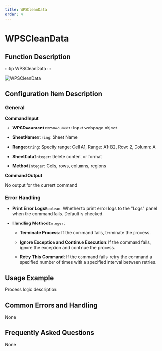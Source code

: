 ```yaml
---
title: WPSCleanData
order: 4
---
```


# WPSCleanData

## Function Description

:::tip 
WPSCleanData
:::

![WPSCleanData](../../../../assets/WPSCleanData_command.png)

## Configuration Item Description

### General

**Command Input**

- **WPSDocument**`TWPSDocument`: Input webpage object

- **SheetName**`String`: Sheet Name

- **Range**`String`: Specify range: Cell A1, Range: A1: B2, Row: 2, Column: A

- **SheetData**`Integer`: Delete content or format

- **Method**`Integer`: Cells, rows, columns, regions


**Command Output**

No output for the current command

### Error Handling

- **Print Error Logs**`Boolean`: Whether to print error logs to the "Logs" panel when the command fails. Default is checked. 

- **Handling Method**`Integer`:

    - **Terminate Process**: If the command fails, terminate the process.

    - **Ignore Exception and Continue Execution**: If the command fails, ignore the exception and continue the process.

    - **Retry This Command**: If the command fails, retry the command a specified number of times with a specified interval between retries.

## Usage Example

Process logic description:

## Common Errors and Handling

None

## Frequently Asked Questions

None

